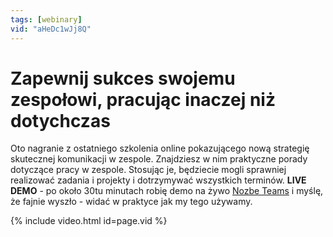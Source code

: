 ```yaml
---
tags: [webinary]
vid: "aHeDc1wJj8Q"
---
```


# Zapewnij sukces swojemu zespołowi, pracując inaczej niż dotychczas

Oto nagranie z ostatniego szkolenia online pokazującego nową strategię skutecznej komunikacji w zespole. Znajdziesz w nim praktyczne porady dotyczące pracy w zespole. Stosując je, będziecie mogli sprawniej realizować zadania i projekty i dotrzymywać wszystkich terminów. **LIVE DEMO** - po około 30tu minutach robię demo na żywo [Nozbe Teams][n] i myślę, że fajnie wyszło - widać w praktyce jak my tego używamy.

{% include video.html id=page.vid %}

<!--More-->


[n]: https://nozbe.com/pl/?a=mike